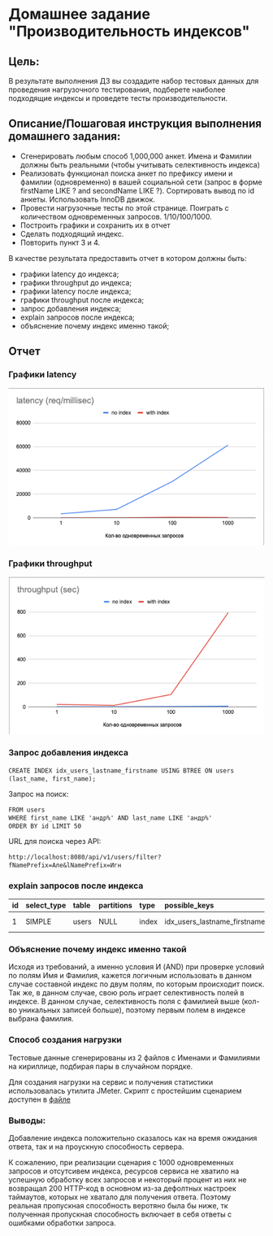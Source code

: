 # Домашнее задание "Производительность индексов"

## Цель:
В результате выполнения ДЗ вы создадите набор тестовых данных для проведения нагрузочного тестирования, подберете наиболее подходящие индексы и проведете тесты производительности.

## Описание/Пошаговая инструкция выполнения домашнего задания:

- Сгенерировать любым способ 1,000,000 анкет. Имена и Фамилии должны быть реальными (чтобы учитывать селективность индекса)
- Реализовать функционал поиска анкет по префиксу имени и фамилии (одновременно) в вашей социальной сети (запрос в форме firstName LIKE ? and secondName LIKE ?). Сортировать вывод по id анкеты. Использовать InnoDB движок.
- Провести нагрузочные тесты по этой странице. Поиграть с количеством одновременных запросов. 1/10/100/1000.
- Построить графики и сохранить их в отчет
- Сделать подходящий индекс.
- Повторить пункт 3 и 4.

В качестве результата предоставить отчет в котором должны быть:

- графики latency до индекса;
- графики throughput до индекса;
- графики latency после индекса;
- графики throughput после индекса;
- запрос добавления индекса;
- explain запросов после индекса;
- объяснение почему индекс именно такой;

## Отчет

### Графики latency

![](latency.png)

### Графики throughput

![](throughput.png)

### Запрос добавления индекса
```
CREATE INDEX idx_users_lastname_firstname USING BTREE ON users (last_name, first_name);
```

Запрос на поиск:

```SELECT id, first_name, last_name, age, gender, city_id, interests
FROM users
WHERE first_name LIKE 'андр%' AND last_name LIKE 'андр%'
ORDER BY id LIMIT 50
```

URL для поиска через API:
```
http://localhost:8080/api/v1/users/filter?fNamePrefix=Але&lNamePrefix=Игн
```

### explain запросов после индекса

| id | select\_type | table | partitions | type | possible\_keys | key | key\_len | ref | rows | filtered | Extra |
| :--- | :--- | :--- | :--- | :--- | :--- | :--- | :--- | :--- | :--- | :--- | :--- |
| 1 | SIMPLE | users | NULL | index | idx\_users\_lastname\_firstname | PRIMARY | 8 | NULL | 513 | 1.08 | Using where |


### Объяснение почему индекс именно такой

Исходя из требований, а именно условия И (AND) при проверке условий по полям Имя и Фамилия, кажется логичным 
использовать в данном случае составной индекс по двум полям, по которым происходит поиск. Так же, в данном случае,
свою роль играет селективность полей в индексе. В данном случае, селективность поля с фамилией выше (кол-во уникальных
записей больше), поэтому первым полем в индексе выбрана фамилия. 

### Способ создания нагрузки

Тестовые данные сгенерированы из 2 файлов с Именами и Фамилиями на кириллице, подбирая пары в случайном порядке.

Для создания нагрузки на сервис и получения статистики использовалась утилита JMeter. Скрипт с простейшим сценарием 
доступен в [файле](load-scenario.jmx)

### Выводы:

Добавление индекса положительно сказалось как на время ожидания ответа, так и на проускную способность сервера.

К сожалению, при реализации сценария с 1000 одновременных запросов и отсутсивем индекса, ресурсов сервиса не хватило на 
успешную обработку всех запросов и некоторый процент из них не возвращал 200 HTTP-код в основном из-за дефолтных настроек
таймаутов, которых не хватало для получения ответа. Поэтому реальная пропускная способность веротяно была бы ниже,
тк полученная пропускная способность включает в себя ответы с ошибками обработки запроса.

